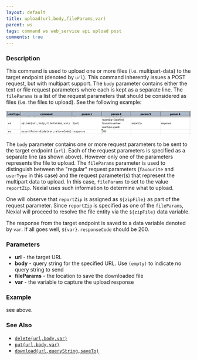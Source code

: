 ```yaml
---
layout: default
title: upload(url,body,fileParams,var)
parent: ws
tags: command ws web_service api upload post
comments: true
---
```



### Description
This command is used to upload one or more files (i.e. multipart-data) to the target endpoint (denoted by `url`). This
command inherently issues a POST request, but with multipart support. The `body` parameter contains either the text or
file request parameters where each is kept as a separate line. The `fileParams` is a list of the request parameters 
that should be considered as files (i.e. the files to upload). See the following example:

![](image/upload_01.png)

The `body` parameter contains one or more request parameters to be sent to the target endpoint (`url`). Each of the 
request parameters is specified as a separate line (as shown above). However only one of the parameters represents the 
file to upload. The `fileParams` parameter is used to distinguish between the "regular" request parameters (`favourite` 
and `userType` in this case) and the request parameter(s) that represent the multipart data to upload. In this case,
`fileParams` to set to the value `reportZip`. Nexial uses such information to determine what to upload. 

One will observe that `reportZip` is assigned as `${zipFile}` as part of the request parameter. Since `reportZip` is
specified as one of the `fileParams`, Nexial will proceed to resolve the file entity via the `${zipFile}` data variable.

The response from the target endpoint is saved to a data variable denoted by `var`. If all goes well, 
`${var}.responseCode` should be 200.
 

### Parameters
- **url** - the target URL
- **body** - query string for the specified URL.  Use `(empty)` to indicate no query string to send
- **fileParams** - the location to save the downloaded file
- **var** - the variable to capture the upload response


### Example
see above.


### See Also
- [`delete(url,body,var)`](delete(url,body,var))
- [`put(url,body,var)`](put(url,body,var))
- [`download(url,queryString,saveTo)`](download(url,queryString,saveTo))

